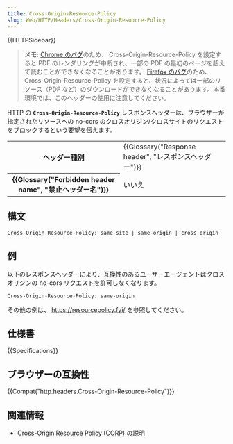 ```yaml
---
title: Cross-Origin-Resource-Policy
slug: Web/HTTP/Headers/Cross-Origin-Resource-Policy
---
```


{{HTTPSidebar}}

> **メモ:** [Chrome のバグ](https://bugs.chromium.org/p/chromium/issues/detail?id=1074261)のため、 Cross-Origin-Resource-Policy を設定すると PDF のレンダリングが中断され、一部の PDF の最初のページを超えて読むことができなくなることがあります。 [Firefox のバグ](https://bugzilla.mozilla.org/show_bug.cgi?id=1638323)のため、Cross-Origin-Resource-Policy を設定すると、状況によっては一部のリソース（PDF など）のダウンロードができなくなることがあります。本番環境では、このヘッダーの使用に注意してください。

HTTP の **`Cross-Origin-Resource-Policy`** レスポンスヘッダーは、ブラウザーが指定されたリソースへの no-cors のクロスオリジン/クロスサイトのリクエストをブロックするという要望を伝えます。

<table class="properties">
  <tbody>
    <tr>
      <th scope="row">ヘッダー種別</th>
      <td>
        {{Glossary("Response header", "レスポンスヘッダー")}}
      </td>
    </tr>
    <tr>
      <th scope="row">
        {{Glossary("Forbidden header name", "禁止ヘッダー名")}}
      </th>
      <td>いいえ</td>
    </tr>
  </tbody>
</table>

## 構文

```
Cross-Origin-Resource-Policy: same-site | same-origin | cross-origin
```

## 例

以下のレスポンスヘッダーにより、互換性のあるユーザーエージェントはクロスオリジンの no-cors リクエストを許可しなくなります。

```
Cross-Origin-Resource-Policy: same-origin
```

その他の例は、 <https://resourcepolicy.fyi/> を参照してください。

## 仕様書

{{Specifications}}

## ブラウザーの互換性

{{Compat("http.headers.Cross-Origin-Resource-Policy")}}

## 関連情報

- [Cross-Origin Resource Policy (CORP) の説明](</ja/docs/Web/HTTP/Cross-Origin_Resource_Policy_(CORP)>)
